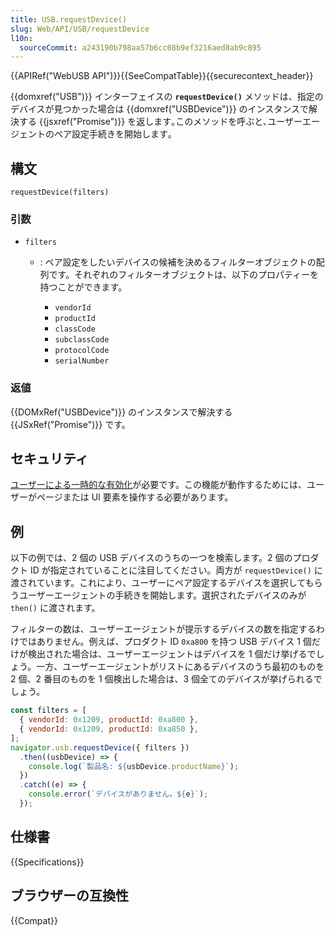 ```yaml
---
title: USB.requestDevice()
slug: Web/API/USB/requestDevice
l10n:
  sourceCommit: a243190b798aa57b6cc08b9ef3216aed8ab9c895
---
```


{{APIRef("WebUSB API")}}{{SeeCompatTable}}{{securecontext_header}}

{{domxref("USB")}} インターフェイスの **`requestDevice()`** メソッドは、指定のデバイスが見つかった場合は {{domxref("USBDevice")}} のインスタンスで解決する {{jsxref("Promise")}} を返します｡このメソッドを呼ぶと､ユーザーエージェントのペア設定手続きを開始します｡

## 構文

```js-nolint
requestDevice(filters)
```

### 引数

- `filters`

  - : ペア設定をしたいデバイスの候補を決めるフィルターオブジェクトの配列です。それぞれのフィルターオブジェクトは、以下のプロパティーを持つことができます。

    - `vendorId`
    - `productId`
    - `classCode`
    - `subclassCode`
    - `protocolCode`
    - `serialNumber`

### 返値

{{DOMxRef("USBDevice")}} のインスタンスで解決する {{JSxRef("Promise")}} です。

## セキュリティ

[ユーザーによる一時的な有効化](/ja/docs/Web/Security/User_activation)が必要です。この機能が動作するためには、ユーザーがページまたは UI 要素を操作する必要があります。

## 例

以下の例では、2 個の USB デバイスのうちの一つを検索します。2 個のプロダクト ID が指定されていることに注目してください。両方が `requestDevice()` に渡されています。これにより、ユーザーにペア設定するデバイスを選択してもらうユーザーエージェントの手続きを開始します。選択されたデバイスのみが `then()` に渡されます。

フィルターの数は、ユーザーエージェントが提示するデバイスの数を指定するわけではありません。例えば、プロダクト ID `0xa800` を持つ USB デバイス 1 個だけが検出された場合は、ユーザーエージェントはデバイスを 1 個だけ挙げるでしょう。一方、ユーザーエージェントがリストにあるデバイスのうち最初のものを 2 個、2 番目のものを 1 個検出した場合は、3 個全てのデバイスが挙げられるでしょう。

```js
const filters = [
  { vendorId: 0x1209, productId: 0xa800 },
  { vendorId: 0x1209, productId: 0xa850 },
];
navigator.usb.requestDevice({ filters })
  .then((usbDevice) => {
    console.log(`製品名: ${usbDevice.productName}`);
  })
  .catch((e) => {
    console.error(`デバイスがありません。${e}`);
  });
```

## 仕様書

{{Specifications}}

## ブラウザーの互換性

{{Compat}}
